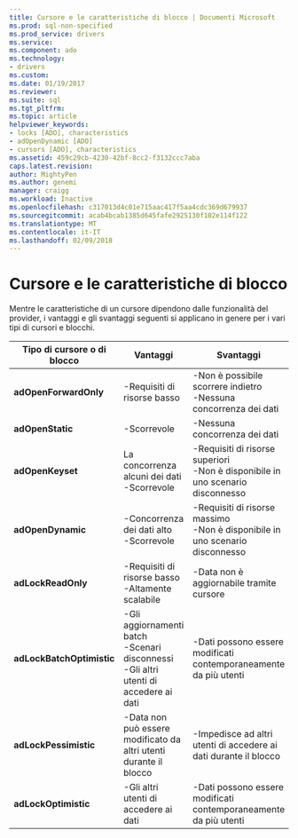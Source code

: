 ```yaml
---
title: Cursore e le caratteristiche di blocco | Documenti Microsoft
ms.prod: sql-non-specified
ms.prod_service: drivers
ms.service: 
ms.component: ado
ms.technology:
- drivers
ms.custom: 
ms.date: 01/19/2017
ms.reviewer: 
ms.suite: sql
ms.tgt_pltfrm: 
ms.topic: article
helpviewer_keywords:
- locks [ADO], characteristics
- adOpenDynamic [ADO]
- cursors [ADO], characteristics
ms.assetid: 459c29cb-4230-42bf-8cc2-f3132ccc7aba
caps.latest.revision: 
author: MightyPen
ms.author: genemi
manager: craigg
ms.workload: Inactive
ms.openlocfilehash: c317013d4c01e715aac417f5aa4cdc369d679937
ms.sourcegitcommit: acab4bcab1385d645fafe2925130f102e114f122
ms.translationtype: MT
ms.contentlocale: it-IT
ms.lasthandoff: 02/09/2018
---
```

# <a name="cursor-and-lock-characteristics"></a>Cursore e le caratteristiche di blocco
Mentre le caratteristiche di un cursore dipendono dalle funzionalità del provider, i vantaggi e gli svantaggi seguenti si applicano in genere per i vari tipi di cursori e blocchi.  
  
|Tipo di cursore o di blocco|Vantaggi|Svantaggi|  
|-------------------------|----------------|-------------------|  
|**adOpenForwardOnly**|-Requisiti di risorse basso|-Non è possibile scorrere indietro<br />-Nessuna concorrenza dei dati|  
|**adOpenStatic**|-Scorrevole|-Nessuna concorrenza dei dati|  
|**adOpenKeyset**|La concorrenza alcuni dei dati<br />-Scorrevole|-Requisiti di risorse superiori<br />-Non è disponibile in uno scenario disconnesso|  
|**adOpenDynamic**|-Concorrenza dei dati alto<br />-Scorrevole|-Requisiti di risorse massimo<br />-Non è disponibile in uno scenario disconnesso|  
|**adLockReadOnly**|-Requisiti di risorse basso<br />-Altamente scalabile|-Data non è aggiornabile tramite cursore|  
|**adLockBatchOptimistic**|-Gli aggiornamenti batch<br />-Scenari disconnessi<br />-Gli altri utenti di accedere ai dati|-Dati possono essere modificati contemporaneamente da più utenti|  
|**adLockPessimistic**|-Data non può essere modificato da altri utenti durante il blocco|-Impedisce ad altri utenti di accedere ai dati durante il blocco|  
|**adLockOptimistic**|-Gli altri utenti di accedere ai dati|-Dati possono essere modificati contemporaneamente da più utenti|
